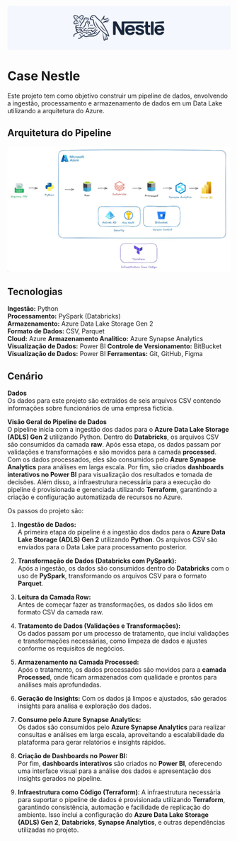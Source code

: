 ![alt text](IMG/nestle.jpg)
# Case Nestle
Este projeto tem como objetivo construir um pipeline de dados, envolvendo a ingestão, processamento e armazenamento de dados em um Data Lake utilizando a arquitetura do Azure.

## Arquitetura do Pipeline

![alt text](IMG/pipeline.JPG)

## Tecnologias

**Ingestão:** Python  
**Processamento:** PySpark (Databricks)  
**Armazenamento:** Azure Data Lake Storage Gen 2  
**Formato de Dados:** CSV, Parquet  
**Cloud:** Azure
**Armazenamento Analitico:** Azure Synapse Analytics
**Visualização de Dados:** Power BI
**Controle de Versionamento:** BitBucket
**Visualização de Dados:** Power BI
**Ferramentas:** Git, GitHub, Figma

## Cenário

**Dados**  
Os dados para este projeto são extraídos de seis arquivos CSV contendo informações sobre funcionários de uma empresa fictícia. 

**Visão Geral do Pipeline de Dados**  
O pipeline inicia com a ingestão dos dados para o **Azure Data Lake Storage (ADLS) Gen 2** utilizando Python. Dentro do **Databricks**, os arquivos CSV são consumidos da camada **raw**. Após essa etapa, os dados passam por validações e transformações e são movidos para a camada **processed**. Com os dados processados, eles são consumidos pelo **Azure Synapse Analytics** para análises em larga escala. Por fim, são criados **dashboards interativos no Power BI** para visualização dos resultados e tomada de decisões. Além disso, a infraestrutura necessária para a execução do pipeline é provisionada e gerenciada utilizando **Terraform**, garantindo a criação e configuração automatizada de recursos no Azure.

Os passos do projeto são:

1. **Ingestão de Dados:**  
    A primeira etapa do pipeline é a ingestão dos dados para o **Azure Data Lake Storage (ADLS) Gen 2** utilizando **Python**. Os arquivos CSV são enviados para o Data Lake para processamento posterior.
    
2. **Transformação de Dados (Databricks com PySpark):**  
    Após a ingestão, os dados são consumidos dentro do **Databricks** com o uso de **PySpark**, transformando os arquivos CSV para o formato **Parquet**.
    
3. **Leitura da Camada Row:**  
    Antes de começar fazer as transformações, os dados são lidos em formato CSV da camada raw.
    
4. **Tratamento de Dados (Validações e Transformações):**  
    Os dados passam por um processo de tratamento, que inclui validações e transformações necessárias, como limpeza de dados e ajustes conforme os requisitos de negócios.
    
5. **Armazenamento na Camada Processed:**  
    Após o tratamento, os dados processados são movidos para a **camada Processed**, onde ficam armazenados com qualidade e prontos para análises mais aprofundadas.
    
6. **Geração de Insights:**
	Com os dados já limpos e ajustados, são gerados insights para analisa e exploração dos dados.
    
7. **Consumo pelo Azure Synapse Analytics:**  
    Os dados são consumidos pelo **Azure Synapse Analytics** para realizar consultas e análises em larga escala, aproveitando a escalabilidade da plataforma para gerar relatórios e insights rápidos.
    
8. **Criação de Dashboards no Power BI:**  
    Por fim, **dashboards interativos** são criados no **Power BI**, oferecendo uma interface visual para a análise dos dados e apresentação dos insights gerados no pipeline.
    
9. **Infraestrutura como Código (Terraform)**:
	A infraestrutura necessária para suportar o pipeline de dados é provisionada utilizando **Terraform**, garantindo consistência, automação e facilidade de replicação do ambiente. Isso inclui a configuração do **Azure Data Lake Storage (ADLS) Gen 2**, **Databricks**, **Synapse Analytics**, e outras dependências utilizadas no projeto.


